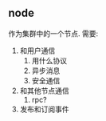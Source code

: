 ## node 

作为集群中的一个节点. 需要:
1. 和用户通信
    1. 用什么协议
    1. 异步消息
    1. 安全通信
1. 和其他节点通信
   1. rpc?
1. 发布和订阅事件